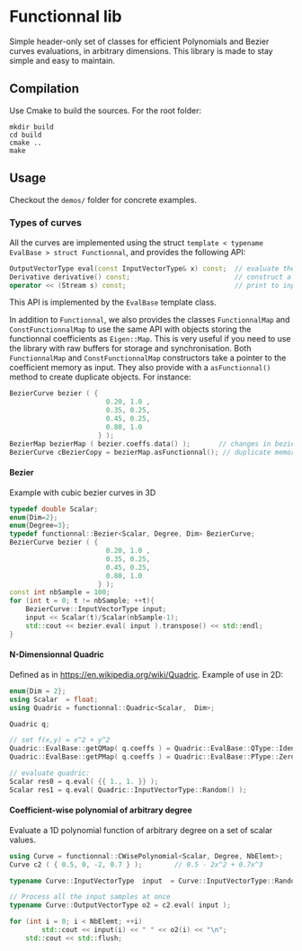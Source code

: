 # Functionnal lib
Simple header-only set of classes for efficient Polynomials and Bezier curves evaluations, in arbitrary dimensions.
This library is made to stay simple and easy to maintain. 

## Compilation
Use Cmake to build the sources. For the root folder:

    mkdir build
    cd build
    cmake ..
    make

## Usage
Checkout the `demos/` folder for concrete examples.

### Types of curves
All the curves are implemented using the struct `template < typename EvalBase > struct Functionnal`, and provides the following API:

``` c++
OutputVectorType eval(const InputVectorType& x) const;  // evaluate the input function f(x)
Derivative derivative() const;                          // construct a new object f'(x)
operator << (Stream s) const;                           // print to input stream s: f(x) = 3x^2 + 1
```
This API is implemented by the `EvalBase` template class.

In addition to `Functionnal`, we also provides the classes `FunctionnalMap` and `ConstFunctionnalMap` to use the same API with objects storing the functionnal coefficients as `Eigen::Map`. This is very useful if you need to use the library with raw buffers for storage and synchronisation.
Both `FunctionnalMap` and `ConstFunctionnalMap` constructors take a pointer to the coefficient memory as input. They also provide with a `asFunctionnal()` method to create duplicate objects.
For instance:
```c++
BezierCurve bezier ( {
                        0.20, 1.0 ,
                        0.35, 0.25,
                        0.45, 0.25,
                        0.80, 1.0
                      } );
BezierMap bezierMap ( bezier.coeffs.data() );       // changes in bezier will affect bezierMap
BezierCurve cBezierCopy = bezierMap.asFunctionnal(); // duplicate memory: objects are independants
```

#### Bezier
Example with cubic bezier curves in 3D

``` c++
typedef double Scalar;
enum{Dim=2};
enum{Degree=3};
typedef functionnal::Bezier<Scalar, Degree, Dim> BezierCurve;
BezierCurve bezier ( {
                        0.20, 1.0 ,
                        0.35, 0.25,
                        0.45, 0.25,
                        0.80, 1.0
                      } );
const int nbSample = 100;
for (int t = 0; t != nbSample; ++t){
    BezierCurve::InputVectorType input;
    input << Scalar(t)/Scalar(nbSample-1);
    std::cout << bezier.eval( input ).transpose() << std::endl;
}

```

#### N-Dimensionnal Quadric
Defined as in https://en.wikipedia.org/wiki/Quadric. Example of use in 2D:

``` c++
enum{Dim = 2};
using Scalar  = float;
using Quadric = functionnal::Quadric<Scalar,  Dim>;

Quadric q;

// set f(x,y) = x^2 + y^2
Quadric::EvalBase::getQMap( q.coeffs ) = Quadric::EvalBase::QType::Identity();
Quadric::EvalBase::getPMap( q.coeffs ) = Quadric::EvalBase::PType::Zero();

// evaluate quadric:
Scalar res0 = q.eval( {{ 1., 1. }} );
Scalar res1 = q.eval( Quadric::InputVectorType::Random() );
```

#### Coefficient-wise polynomial of arbitrary degree
Evaluate a 1D polynomial function of arbitrary degree on a set of scalar values.
```c++
using Curve = functionnal::CWisePolynomial<Scalar, Degree, NbElemt>;
Curve c2 ( { 0.5, 0, -2, 0.7 } );        // 0.5 - 2x^2 + 0.7x^3

typename Curve::InputVectorType  input  = Curve::InputVectorType::Random();

// Process all the input samples at once
typename Curve::OutputVectorType o2 = c2.eval( input );

for (int i = 0; i < NbElemt; ++i)
        std::cout << input(i) << " " << o2(i) << "\n";
    std::cout << std::flush;

```
    
